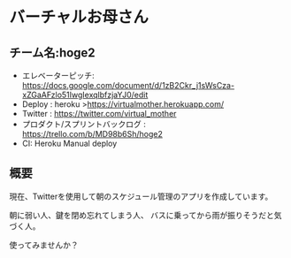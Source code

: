 # バーチャルお母さん

## チーム名:hoge2 
- エレベーターピッチ: <https://docs.google.com/document/d/1zB2Ckr_j1sWsCza-xZGaAFzlo51IwgIexqlbfzjaYJ0/edit>
- Deploy : heroku ><https://virtualmother.herokuapp.com/>
- Twitter : <https://twitter.com/virtual_mother>
- プロダクト/スプリントバックログ : <https://trello.com/b/MD98b6Sh/hoge2>
- CI: Heroku Manual deploy

## 概要
現在、Twitterを使用して朝のスケジュール管理のアプリを作成しています。

朝に弱い人、鍵を閉め忘れてしまう人、
バスに乗ってから雨が振りそうだと気づく人。

使ってみませんか？
